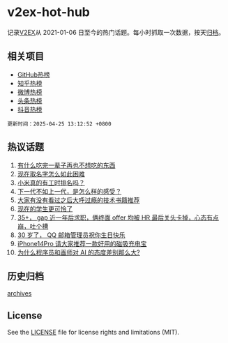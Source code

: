 # v2ex-hot-hub

 记录[V2EX](https://www.v2ex.com/)从 2021-01-06 日至今的热门话题。每小时抓取一次数据，按天[归档](archives)。
 
 ## 相关项目

- [GitHub热榜](https://github.com/lonnyzhang423/github-hot-hub)
- [知乎热榜](https://github.com/lonnyzhang423/zhihu-hot-hub)
- [微博热榜](https://github.com/lonnyzhang423/weibo-hot-hub)
- [头条热榜](https://github.com/lonnyzhang423/toutiao-hot-hub)
- [抖音热榜](https://github.com/lonnyzhang423/douyin-hot-hub)


 `更新时间：2025-04-25 13:12:52 +0800`

## 热议话题

1. [有什么吃完一辈子再也不想吃的东西](https://www.v2ex.com/t/1127822)
1. [现在取名字怎么如此困难](https://www.v2ex.com/t/1127788)
1. [小米真的有工时排名吗？](https://www.v2ex.com/t/1127930)
1. [下一代不如上一代，是怎么样的感受？](https://www.v2ex.com/t/1127921)
1. [大家有没有看过之后大呼过瘾的技术书籍推荐](https://www.v2ex.com/t/1127830)
1. [现在的学生更可怜了](https://www.v2ex.com/t/1127918)
1. [35+， gap 近一年后求职，俩终面 offer 均被 HR 最后关头卡掉，心态有点崩，吐个槽](https://www.v2ex.com/t/1127843)
1. [30 岁了， QQ 邮箱管理员祝你生日快乐](https://www.v2ex.com/t/1127947)
1. [iPhone14Pro 请大家推荐一款好用的磁吸充电宝](https://www.v2ex.com/t/1127760)
1. [为什么程序员和画师对 AI 的态度差别那么大?](https://www.v2ex.com/t/1127763)

## 历史归档

[archives](archives)

## License

See the [LICENSE](LICENSE) file for license rights and limitations (MIT).
